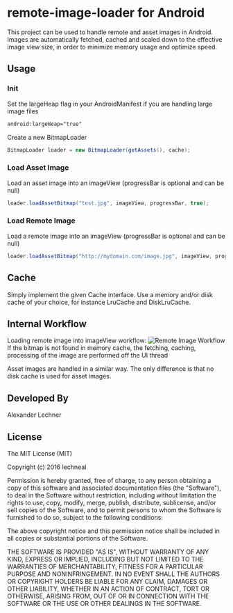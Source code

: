 # remote-image-loader for Android
This project can be used to handle remote and asset images in Android. Images are automatically fetched, cached and scaled down to the effective image view size, in order to minimize memory usage and optimize speed.

## Usage

### Init
Set the largeHeap flag in your AndroidManifest if you are handling large image files
```xml
android:largeHeap="true"
```
Create a new BitmapLoader
```java
BitmapLoader loader = new BitmapLoader(getAssets(), cache);
```

### Load Asset Image
Load an asset image into an imageView (progressBar is optional and can be null)
```java
loader.loadAssetBitmap("test.jpg", imageView, progressBar, true);
```
### Load Remote Image
Load a remote image into an imageView (progressBar is optional and can be null)
```java
loader.loadAssetBitmap("http://mydomain.com/image.jpg", imageView, progressBar, true);
```

## Cache
Simply implement the given Cache interface. Use a memory and/or disk cache of your choice, for instance LruCache and DiskLruCache. 

## Internal Workflow
Loading remote image into imageView workflow:
![Remote Image Workflow](/remoteImageWorkflow.png)
If the bitmap is not found in memory cache, the fetching, caching, processing of the image are performed off the UI thread

Asset images are handled in a similar way. The only difference is that no disk cache is used for asset images.

## Developed By
Alexander Lechner

## License 
The MIT License (MIT)

Copyright (c) 2016 lechneal

Permission is hereby granted, free of charge, to any person obtaining a copy
of this software and associated documentation files (the "Software"), to deal
in the Software without restriction, including without limitation the rights
to use, copy, modify, merge, publish, distribute, sublicense, and/or sell
copies of the Software, and to permit persons to whom the Software is
furnished to do so, subject to the following conditions:

The above copyright notice and this permission notice shall be included in all
copies or substantial portions of the Software.

THE SOFTWARE IS PROVIDED "AS IS", WITHOUT WARRANTY OF ANY KIND, EXPRESS OR
IMPLIED, INCLUDING BUT NOT LIMITED TO THE WARRANTIES OF MERCHANTABILITY,
FITNESS FOR A PARTICULAR PURPOSE AND NONINFRINGEMENT. IN NO EVENT SHALL THE
AUTHORS OR COPYRIGHT HOLDERS BE LIABLE FOR ANY CLAIM, DAMAGES OR OTHER
LIABILITY, WHETHER IN AN ACTION OF CONTRACT, TORT OR OTHERWISE, ARISING FROM,
OUT OF OR IN CONNECTION WITH THE SOFTWARE OR THE USE OR OTHER DEALINGS IN THE
SOFTWARE.
